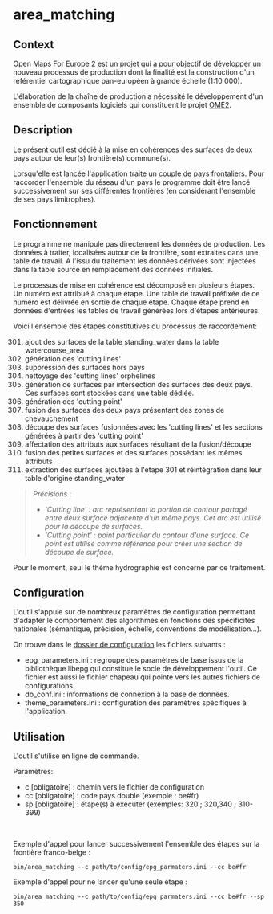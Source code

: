 # area_matching

## Context

Open Maps For Europe 2 est un projet qui a pour objectif de développer un nouveau processus de production dont la finalité est la construction d'un référentiel cartographique pan-européen à grande échelle (1:10 000).

L'élaboration de la chaîne de production a nécessité le développement d'un ensemble de composants logiciels qui constituent le projet [OME2](https://github.com/openmapsforeurope2/OME2).


## Description

Le présent outil est dédié à la mise en cohérences des surfaces de deux pays autour de leur(s) frontière(s) commune(s).

Lorsqu'elle est lancée l'application traite un couple de pays frontaliers. Pour raccorder l'ensemble du réseau d'un pays le programme doit être lancé successivement sur ses différentes frontières (en considérant l'ensemble de ses pays limitrophes).


## Fonctionnement

Le programme ne manipule pas directement les données de production. Les données à traiter, localisées autour de la frontière, sont extraites dans une table de travail. A l'issu du traitement les données dérivées sont injectées dans la table source en remplacement des données initiales.

Le processus de mise en cohérence est décomposé en plusieurs étapes. Un numéro est attribué à chaque étape. Une table de travail préfixée de ce numéro est délivrée en sortie de chaque étape. Chaque étape prend en données d'entrées les tables de travail générées lors d'étapes antérieures.

Voici l'ensemble des étapes constitutives du processus de raccordement:

301. ajout des surfaces de la table standing_water dans la table watercourse_area
310. génération des 'cutting lines'
320. suppression des surfaces hors pays
330. nettoyage des 'cutting lines' orphelines
334. génération de surfaces par intersection des surfaces des deux pays. Ces surfaces sont stockées dans une table dédiée.
335. génération des 'cutting point'
340. fusion des surfaces des deux pays présentant des zones de chevauchement
350. découpe des surfaces fusionnées avec les 'cutting lines' et les sections générées à partir des 'cutting point'
360. affectation des attributs aux surfaces résultant de la fusion/découpe
370. fusion des petites surfaces et des surfaces possédant les mêmes attributs
399. extraction des surfaces ajoutées à l'étape 301 et réintégration dans leur table d'origine standing_water

> _Précisions_ :
> - _'Cutting line' : arc représentant la portion de contour partagé entre deux surface adjacente d'un même pays. Cet arc est utilisé pour la découpe de surfaces._
> - _'Cutting point' : point particulier du contour d'une surface. Ce point est utilisé comme référence pour créer une section de découpe de surface._

Pour le moment, seul le thème hydrographie est concerné par ce traitement.


## Configuration

L'outil s'appuie sur de nombreux paramètres de configuration permettant d'adapter le comportement des algorithmes en fonctions des spécificités nationales (sémantique, précision, échelle, conventions de modélisation...).

On trouve dans le [dossier de configuration](https://github.com/openmapsforeurope2/area_matching/tree/main/config) les fichiers suivants :

- epg_parameters.ini : regroupe des paramètres de base issus de la bibliothèque libepg qui constitue le socle de développement l'outil. Ce fichier est aussi le fichier chapeau qui pointe vers les autres fichiers de configurations.
- db_conf.ini : informations de connexion à la base de données.
- theme_parameters.ini : configuration des paramètres spécifiques à l'application.


## Utilisation

L'outil s'utilise en ligne de commande.

Paramètres:
* c [obligatoire] : chemin vers le fichier de configuration
* cc [obligatoire] : code pays double (exemple : be#fr)
* sp [obligatoire] : étape(s) à executer (exemples: 320 ; 320,340 ; 310-399)

<br>

Exemple d'appel pour lancer successivement l'ensemble des étapes sur la frontière franco-belge :
~~~
bin/area_matching --c path/to/config/epg_parmaters.ini --cc be#fr
~~~

Exemple d'appel pour ne lancer qu'une seule étape :
~~~
bin/area_matching --c path/to/config/epg_parmaters.ini --cc be#fr --sp 350
~~~